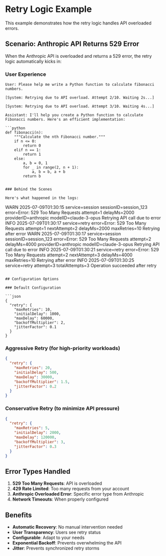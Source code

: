 # Retry Logic Example

This example demonstrates how the retry logic handles API overloaded errors.

## Scenario: Anthropic API Returns 529 Error

When the Anthropic API is overloaded and returns a 529 error, the retry logic automatically kicks in:

### User Experience

```
User: Please help me write a Python function to calculate fibonacci numbers.

[System: Retrying due to API overload. Attempt 2/10. Waiting 2s...]

[System: Retrying due to API overload. Attempt 3/10. Waiting 4s...]

Assistant: I'll help you create a Python function to calculate Fibonacci numbers. Here's an efficient implementation:

```python
def fibonacci(n):
    """Calculate the nth Fibonacci number."""
    if n <= 0:
        return 0
    elif n == 1:
        return 1
    else:
        a, b = 0, 1
        for _ in range(2, n + 1):
            a, b = b, a + b
        return b
```
```

### Behind the Scenes

Here's what happened in the logs:

```
WARN  2025-07-09T01:30:15 service=session sessionID=session_123 error=Error: 529 Too Many Requests attempt=1 delayMs=2000 providerID=anthropic modelID=claude-3-opus Retrying API call due to error
INFO  2025-07-09T01:30:17 service=retry error=Error: 529 Too Many Requests attempt=1 nextAttempt=2 delayMs=2000 maxRetries=10 Retrying after error
WARN  2025-07-09T01:30:17 service=session sessionID=session_123 error=Error: 529 Too Many Requests attempt=2 delayMs=4000 providerID=anthropic modelID=claude-3-opus Retrying API call due to error
INFO  2025-07-09T01:30:21 service=retry error=Error: 529 Too Many Requests attempt=2 nextAttempt=3 delayMs=4000 maxRetries=10 Retrying after error
INFO  2025-07-09T01:30:25 service=retry attempt=3 totalAttempts=3 Operation succeeded after retry
```

## Configuration Options

### Default Configuration

```json
{
  "retry": {
    "maxRetries": 10,
    "initialDelay": 1000,
    "maxDelay": 60000,
    "backoffMultiplier": 2,
    "jitterFactor": 0.1
  }
}
```

### Aggressive Retry (for high-priority workloads)

```json
{
  "retry": {
    "maxRetries": 20,
    "initialDelay": 500,
    "maxDelay": 30000,
    "backoffMultiplier": 1.5,
    "jitterFactor": 0.2
  }
}
```

### Conservative Retry (to minimize API pressure)

```json
{
  "retry": {
    "maxRetries": 5,
    "initialDelay": 2000,
    "maxDelay": 120000,
    "backoffMultiplier": 3,
    "jitterFactor": 0.3
  }
}
```

## Error Types Handled

1. **529 Too Many Requests**: API is overloaded
2. **429 Rate Limited**: Too many requests from your account
3. **Anthropic Overloaded Error**: Specific error type from Anthropic
4. **Network Timeouts**: When properly configured

## Benefits

- **Automatic Recovery**: No manual intervention needed
- **User Transparency**: Users see retry status
- **Configurable**: Adapt to your needs
- **Exponential Backoff**: Prevents overwhelming the API
- **Jitter**: Prevents synchronized retry storms